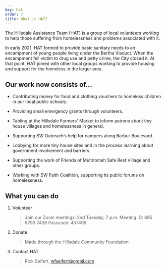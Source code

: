 ```yaml
---
key: hat
order: 7
title: What is HAT?
---
```

The Hillsdale Assistance Team (HAT) is a group of local volunteers working to help those suffering from homelessness and problems associated with it.

In early 2021, HAT formed to provide basic sanitary needs to an encampment of young people living under the Bertha Viaduct. When the encampment fell victim to drug use and petty crime, the City closed it. At that point, HAT joined with other local groups working to provide housing and support for the homeless in the larger area.

## Our work now consists of...

*   Contributing money for food and clothing vouchers to homeless children in our local public schools.
    
*   Providing small emergency grants through volunteers.
    
*   Tabling at the Hillsdale Farmers' Market to inform patrons about tiny house villages and homelessness in general.
    
*   Supporting SW Outreach’s help for campers along Barbur Boulevard.
    
*   Lobbying for more tiny house sites and in the process learning about government involvement and barriers.
    
*   Supporting the work of Friends of Multnomah Safe Rest Village and other groups.
    
*   Working with SW Faith Coalition, supporting its public forums on homelessness.
    

## What you can do

1.  Volunteer
    
    > Join our Zoom meetings: 2nd Tuesday, 7 p.m. Meeting ID: 895 8793 7438 Passcode: 457499
    
2.  Donate
    
    > Made through the Hillsdale Community Foundation
    
3.  Contact HAT
    
    > Rick Seifert, [wfseifert@gmail.com](mailto:wfseifert@gmail.com)